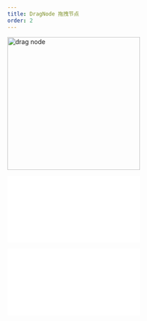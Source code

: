 ```yaml
---
title: DragNode 拖拽节点
order: 2
---
```


<img alt="drag node" src="https://mdn.alipayobjects.com/huamei_qa8qxu/afts/img/A*EQPkQ7bZgCYAAAAAAAAAAAAADmJ7AQ/original" height='300'/>

<embed src="../../common/BehaviorDrag.zh.md"></embed>

<embed src="../../common/IG6GraphEvent.zh.md"></embed>
